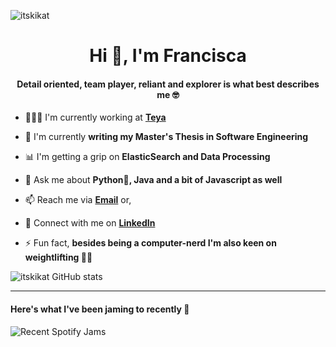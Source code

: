 <p align="left"> <img src="https://komarev.com/ghpvc/?username=itskikat&label=Profile%20views&color=0e75b6&style=flat" alt="itskikat" /> </p>

<h1 align="center">Hi 👋, I'm Francisca</h1>

<h4 align="center">Detail oriented, team player, reliant and explorer is what best describes me 🤓</h4>


- 👩🏼‍💻 I'm currently working at [**Teya**](https://teya.com/)

- 📝 I'm currently **writing my Master's Thesis in Software Engineering**

- 📊 I'm getting a grip on **ElasticSearch and Data Processing**

- 💬 Ask me about **Python🐍, Java and a bit of Javascript as well**

- 📫 Reach me via **[Email](mailto:francisca1barros@hotmail.com)** or,

- 🤝 Connect with me on **[LinkedIn](https://www.linkedin.com/in/franciscambarros/)**

- ⚡ Fun fact, **besides being a computer-nerd I'm also keen on weightlifting 🏋️‍♀️**

![itskikat GitHub stats](https://github-readme-stats.vercel.app/api?username=itskikat&show_icons=true&count_private=true&hide=stars,contribs&theme=transparent)

<hr>

<h4 align="left">Here's what I've been jaming to recently 🤠</h4>

![Recent Spotify Jams](https://spotify-recently-played-readme.vercel.app/api?user=1175903301&width=300&unique=true&count=4)
